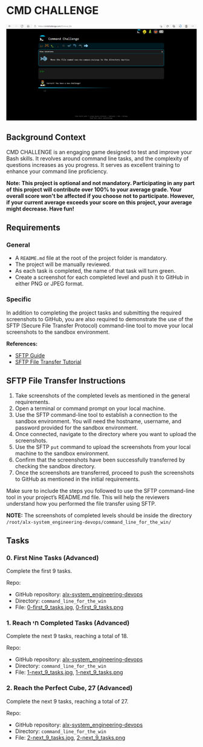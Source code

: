 # CMD CHALLENGE

![First 9 Tasks](command_line_for_the_win/0-first_9_tasks.png)

## Background Context

CMD CHALLENGE is an engaging game designed to test and improve your Bash skills. It revolves around command line tasks, and the complexity of questions increases as you progress. It serves as excellent training to enhance your command line proficiency.

**Note: This project is optional and not mandatory. Participating in any part of this project will contribute over 100% to your average grade. Your overall score won't be affected if you choose not to participate. However, if your current average exceeds your score on this project, your average might decrease. Have fun!**

## Requirements

### General

- A `README.md` file at the root of the project folder is mandatory.
- The project will be manually reviewed.
- As each task is completed, the name of that task will turn green.
- Create a screenshot for each completed level and push it to GitHub in either PNG or JPEG format.

### Specific

In addition to completing the project tasks and submitting the required screenshots to GitHub, you are also required to demonstrate the use of the SFTP (Secure File Transfer Protocol) command-line tool to move your local screenshots to the sandbox environment.

**References:**
- [SFTP Guide](link-to-sftp-guide)
- [SFTP File Transfer Tutorial](link-to-sftp-tutorial)

## SFTP File Transfer Instructions

1. Take screenshots of the completed levels as mentioned in the general requirements.
2. Open a terminal or command prompt on your local machine.
3. Use the SFTP command-line tool to establish a connection to the sandbox environment. You will need the hostname, username, and password provided for the sandbox environment.
4. Once connected, navigate to the directory where you want to upload the screenshots.
5. Use the SFTP `put` command to upload the screenshots from your local machine to the sandbox environment.
6. Confirm that the screenshots have been successfully transferred by checking the sandbox directory.
7. Once the screenshots are transferred, proceed to push the screenshots to GitHub as mentioned in the initial requirements.

Make sure to include the steps you followed to use the SFTP command-line tool in your project’s README.md file. This will help the reviewers understand how you performed the file transfer using SFTP.

**NOTE:** The screenshots of completed levels should be inside the directory `/root/alx-system_engineering-devops/command_line_for_the_win/`

## Tasks

### 0. First Nine Tasks (Advanced)

Complete the first 9 tasks.

Repo:
- GitHub repository: [alx-system_engineering-devops](link-to-repo)
- Directory: `command_line_for_the_win`
- File: [0-first_9_tasks.jpg](link-to-file), [0-first_9_tasks.png](link-to-file)

### 1. Reach חי Completed Tasks (Advanced)

Complete the next 9 tasks, reaching a total of 18.

Repo:
- GitHub repository: [alx-system_engineering-devops](link-to-repo)
- Directory: `command_line_for_the_win`
- File: [1-next_9_tasks.jpg](link-to-file), [1-next_9_tasks.png](link-to-file)

### 2. Reach the Perfect Cube, 27 (Advanced)

Complete the next 9 tasks, reaching a total of 27.

Repo:
- GitHub repository: [alx-system_engineering-devops](link-to-repo)
- Directory: `command_line_for_the_win`
- File: [2-next_9_tasks.jpg](link-to-file), [2-next_9_tasks.png](link-to-file)
